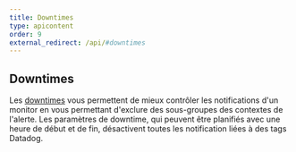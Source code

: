 ```yaml
---
title: Downtimes
type: apicontent
order: 9
external_redirect: /api/#downtimes
---
```

## Downtimes
Les [downtimes][1] vous permettent de mieux contrôler les notifications d'un monitor en vous permettant d'exclure des sous-groupes des contextes de l'alerte. Les paramètres de downtime, qui peuvent être planifiés avec une heure de début et de fin, désactivent toutes les notification liées à des tags Datadog.

[1]: /monitors/downtimes

